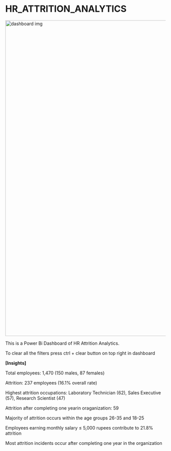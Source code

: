 # HR_ATTRITION_ANALYTICS
<img width="989" alt="dashboard img" src="https://github.com/GauravThaku0/HR_ATTRITION_ANALYTICS/assets/79090971/fc01ae44-8e5a-49b5-8287-b5aad9b0835e">




This is a Power Bi Dashboard of HR Attrition Analytics.

To clear all the filters press ctrl + clear button on top right in dashboard

**[Insights]**

Total employees: 1,470 (150 males, 87 females)

Attrition: 237 employees (16.1% overall rate)

Highest attrition occupations: Laboratory Technician (62), Sales Executive (57), Research Scientist (47)

Attrition after completing one yearin oraganization: 59

Majority of attrition occurs within the age groups 26-35 and 18-25

Employees earning monthly salary ≤ 5,000 rupees contribute to 21.8% attrition

Most attrition incidents occur after completing one year in the organization
